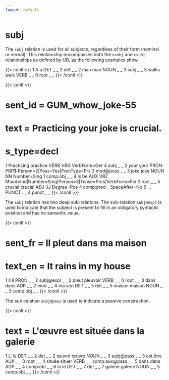 ```yaml
---
layout: default
---
```


# **subj**

The `subj` relation is used for all subjects, regardless of their form (nominal or verbal). This relationship encompasses both the
`nsubj` and `csubj` relationships as defined by UD, as the following examples show.


{{< conll >}}
1	A	a	DET	_	_	2	det	_	_
2	man	man	NOUN	_	_	3	subj	_	_
3	walks	walk	VERB	_	_	0	root	_	_
{{< /conll >}}

{{< conll >}}
# sent_id = GUM_whow_joke-55
# text = Practicing your joke is crucial.
# s_type=decl
1	Practicing	practice	VERB	VBG	VerbForm=Ger	4	subj	_	_
2	your	your	PRON	PRP$	Person=2|Poss=Yes|PronType=Prs	3	mod@poss	_	_
3	joke	joke	NOUN	NN	Number=Sing	1	comp:obj	_	_
4	is	be	AUX	VBZ	Mood=Ind|Number=Sing|Person=3|Tense=Pres|VerbForm=Fin	0	root	_	_
5	crucial	crucial	ADJ	JJ	Degree=Pos	4	comp:pred	_	SpaceAfter=No
6	.	.	PUNCT	.	_	4	punct	_	_
{{< /conll >}}

The `subj` relation has two deep sub-relations. The sub-relation `subj@expl` is used to indicate that the subject is present to fill in an obligatory syntactic position and has no semantic value.

{{< conll >}}
# sent_fr = Il pleut dans ma maison
# text_en = It rains in my house
1	Il	il	PRON	_	_	2	subj@expl	_	_
2	pleut	pleuvoir	VERB	_	_	0	root	_	_
3	dans	dans	ADP	_	_	2	mod	_	_
4	ma	son	DET	_	_	5	det	_	_
5	maison	maison	NOUN	_	_	3	comp:obj	_	_
{{< /conll >}}

The sub-relation `subj@pass` is used to indicate a passive construction.

{{< conll >}}
# text = L'œuvre est située dans la galerie
1	L'	le	DET	_	_	2	det	_	_
2	œuvre	œuvre	NOUN	_	_	3	subj@pass	_	_
3	est	être	AUX	_	_	0	root	_	_
4	située	situer	VERB	_	_	comp:aux@pass	_	_
5	dans	dans	ADP	_	_	4	comp:obl	_	_
6	la	le	DET	_	_	7	det	_	_
7	galerie	galerie	NOUN	_	_	5	comp:obj	_	_
{{< /conll >}}
